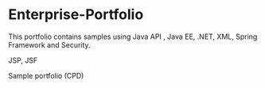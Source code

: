 # Enterprise-Portfolio

This portfolio contains samples using Java API , Java EE, .NET, XML, Spring Framework and Security.

JSP, JSF

Sample portfolio (CPD) 



